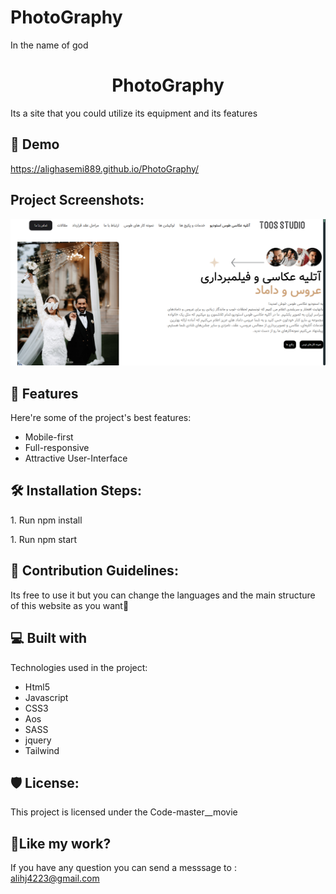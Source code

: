 # PhotoGraphy
In the name of god



<h1 align="center" id="title">PhotoGraphy</h1>






<p id="description">Its a site that you could utilize its equipment and its features</p>

<h2>🚀 Demo</h2>


https://alighasemi889.github.io/PhotoGraphy/

<h2>Project Screenshots:</h2>

<img src="public/images/view.PNG">



  
  
<h2>🧐 Features</h2>

Here're some of the project's best features:

*   Mobile-first
*   Full-responsive
*   Attractive User-Interface

<h2>🛠️ Installation Steps:</h2>

<p>1. Run npm install </p>
<p>1. Run npm start</p>



<h2>🍰 Contribution Guidelines:</h2>

Its free to use it but you can change the languages and the main structure of this website as you want💖

  
  
<h2>💻 Built with</h2>

Technologies used in the project:

*   Html5
*   Javascript
*   CSS3
*   Aos
*   SASS
*   jquery
*   Tailwind

<h2>🛡️ License:</h2>

This project is licensed under the Code-master\_\_movie

<h2>💖Like my work?</h2>

If you have any question you can send a messsage to : alihj4223@gmail.com
 

